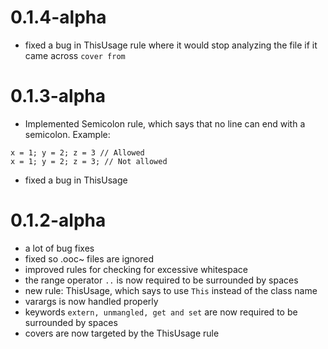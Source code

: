 # 0.1.4-alpha
* fixed a bug in ThisUsage rule where it would stop analyzing the file if it came across ```cover from```

# 0.1.3-alpha
* Implemented Semicolon rule, which says that no line can end with a semicolon.
Example:
```
x = 1; y = 2; z = 3 // Allowed
x = 1; y = 2; z = 3; // Not allowed
```
* fixed a bug in ThisUsage

# 0.1.2-alpha
* a lot of bug fixes
* fixed so .ooc~ files are ignored
* improved rules for checking for excessive whitespace
* the range operator ```..``` is now required to be surrounded by spaces
* new rule: ThisUsage, which says to use ```This``` instead of the class name
* varargs is now handled properly
* keywords ```extern, unmangled, get and set``` are now required to be surrounded by spaces
* covers are now targeted by the ThisUsage rule